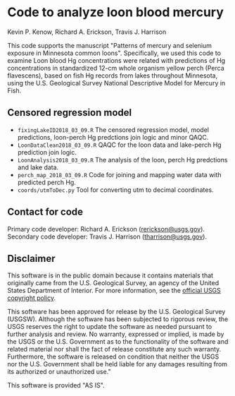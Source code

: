# Code to analyze loon blood mercury

Kevin P. Kenow, Richard A. Erickson, Travis J. Harrison

This code supports the manuscript "Patterns of mercury and selenium exposure in Minnesota common loons".
Specifically, we used this code to examine Loon blood Hg concentrations were related with predictions of Hg concentrations in standardized 12-cm whole organism yellow perch (Perca flavescens), based on fish Hg records from lakes throughout Minnesota, using the U.S. Geological Survey National Descriptive Model for Mercury in Fish.

## Censored regression model

- `fixingLakeID2018_03_09.R` The censored regression model, model predictions, loon-perch Hg predctions join logic and minor QAQC.
- `LoonDataClean2018_03_09.R` QAQC for the loon data and lake-perch Hg prediction join logic.
- `LoonAnalysis2018_03_09.R` The analysis of the loon, perch Hg predctions and lake data.
- `perch_map_2018_03_09.R` Code for joining and mapping water data with predicted perch Hg.
- `coords/utmToDec.py` Tool for converting utm to decimal coordinates.


## Contact for code 

Primary code developer:  Richard A. Erickson (rerickson@usgs.gov).  
Secondary code developer: Travis J. Harrison (tharrison@usgs.gov).


## Disclaimer

This software is in the public domain because it contains materials that originally came from the U.S. Geological Survey, an agency of the United States Department of Interior. For more information, see the [official USGS copyright policy](https://www2.usgs.gov/visual-id/credit_usgs.html#copyright/).


This software has been approved for release by the U.S. Geological Survey (USGSW). Although the software has been subjected to rigorous review, the USGS reserves the right to update the software as needed pursuant to further analysis and review. No warranty, expressed or implied, is made by the USGS or the U.S. Government as to the functionality of the software and related material nor shall the fact of release constitute any such warranty. Furthermore, the software is released on condition that neither the USGS nor the U.S. Government shall be held liable for any damages resulting from its authorized or unauthorized use."

This software is provided "AS IS".
